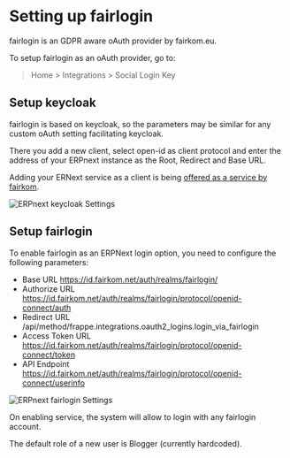 <!-- add-breadcrumbs -->
# Setting up fairlogin

fairlogin is an GDPR aware oAuth provider by fairkom.eu.

To setup fairlogin as an oAuth provider, go to:
> Home > Integrations > Social Login Key

## Setup keycloak

fairlogin is based on keycloak, so the parameters may be similar for any custom oAuth setting facilitating keycloak.

There you add a new client, select open-id as client protocol and enter the address of your ERPnext instance as the Root, Redirect and Base URL.

Adding your ERNext service as a client is being [offered as a service by fairkom](https://erp.fairkom.net/cloud/fairlogin-client).

![ERPnext keycloak Settings](/docs/v12/assets/img/erpnext_integrations/fairloginKeycloakERPnext.png)

## Setup fairlogin

To enable fairlogin as an ERPNext login option, you need to configure the following parameters:

- Base URL https://id.fairkom.net/auth/realms/fairlogin/
- Authorize URL https://id.fairkom.net/auth/realms/fairlogin/protocol/openid-connect/auth
- Redirect URL /api/method/frappe.integrations.oauth2_logins.login_via_fairlogin
- Access Token URL https://id.fairkom.net/auth/realms/fairlogin/protocol/openid-connect/token
- API Endpoint https://id.fairkom.net/auth/realms/fairlogin/protocol/openid-connect/userinfo

![ERPnext fairlogin Settings](/docs/v12/assets/img/erpnext_integrations/fairloginERPnextSettings.png)

On enabling service, the system will allow to login with any fairlogin account.

The default role of a new user is Blogger (currently hardcoded).
